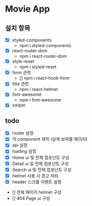 # Movie App

## 설치 항목

- [x] styled-components
  - npm i styled-components
- [x] react-router-dom
  - npm i react-router-dom
- [x] style-reset
  - npm i styled-reset
- [x] form 관련
  - [] npm i react-hook-form
- [x] title 관련
  - npm i react-helmet
- [x] font-awesome
  - npm i font-awesome
- [x] swiper

## todo

- [x] router 설정
- [x] 각 component 제작 (실제 보여줄 페이지)
- [x] api 설정
- [x] loading 설정
- [x] Home ui 및 전체 컴포넌트 구성
- [x] Detail ui 및 전체 컴포넌트 구성
- [x] Search ui 및 전체 컴포넌트 구성
- [x] helmet 사용 시 경고 처리
- [x] header 스크롤 이벤트 설정
- [] 전체 페이지 helmet 구성
- [] 404 Page ui 구성
